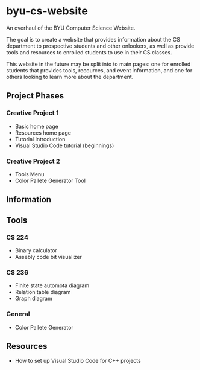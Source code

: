 # byu-cs-website
 An overhaul of the BYU Computer Science Website.

The goal is to create a website that provides information about the CS department to prospective students and other onlookers, as well as provide tools and resources to enrolled students to use in their CS classes.

This website in the future may be split into to main pages: one for enrolled students that provides tools, recources, and event information, and one for others looking to learn more about the department.

## Project Phases
### Creative Project 1
- Basic home page
- Resources home page
- Tutorial Introduction
- Visual Studio Code tutorial (beginnings)

### Creative Project 2
- Tools Menu
- Color Pallete Generator Tool

## Information


## Tools
### CS 224
- Binary calculator
- Assebly code bit visualizer

### CS 236
- Finite state automota diagram
- Relation table diagram
- Graph diagram

### General
- Color Pallete Generator
 
## Resources
- How to set up Visual Studio Code for C++ projects</li>
  
